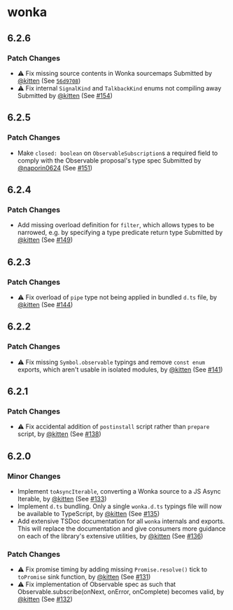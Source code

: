 # wonka

## 6.2.6

### Patch Changes

- ⚠️ Fix missing source contents in Wonka sourcemaps
  Submitted by [@kitten](https://github.com/kitten) (See [`56d9708`](https://github.com/0no-co/wonka/commit/56d970861424fddd403262bf85d7e1e3572b15e2))
- ⚠️ Fix internal `SignalKind` and `TalkbackKind` enums not compiling away
  Submitted by [@kitten](https://github.com/kitten) (See [#154](https://github.com/0no-co/wonka/pull/154))

## 6.2.5

### Patch Changes

- Make `closed: boolean` on `ObservableSubscription`s a required field to comply with the Observable proposal's type spec
  Submitted by [@naporin0624](https://github.com/naporin0624) (See [#151](https://github.com/0no-co/wonka/pull/151))

## 6.2.4

### Patch Changes

- Add missing overload definition for `filter`, which allows types to be narrowed, e.g. by specifying a type predicate return type
  Submitted by [@kitten](https://github.com/kitten) (See [#149](https://github.com/0no-co/wonka/pull/149))

## 6.2.3

### Patch Changes

- ⚠️ Fix overload of `pipe` type not being applied in bundled `d.ts` file, by [@kitten](https://github.com/kitten) (See [#144](https://github.com/0no-co/wonka/pull/144))

## 6.2.2

### Patch Changes

- ⚠️ Fix missing `Symbol.observable` typings and remove `const enum` exports, which aren't usable in isolated modules, by [@kitten](https://github.com/kitten) (See [#141](https://github.com/0no-co/wonka/pull/141))

## 6.2.1

### Patch Changes

- ⚠️ Fix accidental addition of `postinstall` script rather than `prepare` script, by [@kitten](https://github.com/kitten) (See [#138](https://github.com/0no-co/wonka/pull/138))

## 6.2.0

### Minor Changes

- Implement `toAsyncIterable`, converting a Wonka source to a JS Async Iterable, by [@kitten](https://github.com/kitten) (See [#133](https://github.com/0no-co/wonka/pull/133))
- Implement `d.ts` bundling. Only a single `wonka.d.ts` typings file will now be available to TypeScript, by [@kitten](https://github.com/kitten) (See [#135](https://github.com/0no-co/wonka/pull/135))
- Add extensive TSDoc documentation for all `wonka` internals and exports. This will replace the documentation and give consumers more guidance on each of the library's extensive utilities, by [@kitten](https://github.com/kitten) (See [#136](https://github.com/0no-co/wonka/pull/136))

### Patch Changes

- ⚠️ Fix promise timing by adding missing `Promise.resolve()` tick to `toPromise` sink function, by [@kitten](https://github.com/kitten) (See [#131](https://github.com/0no-co/wonka/pull/131))
- ⚠️ Fix implementation of Observable spec as such that Observable.subscribe(onNext, onError, onComplete) becomes valid, by [@kitten](https://github.com/kitten) (See [#132](https://github.com/0no-co/wonka/pull/132))
